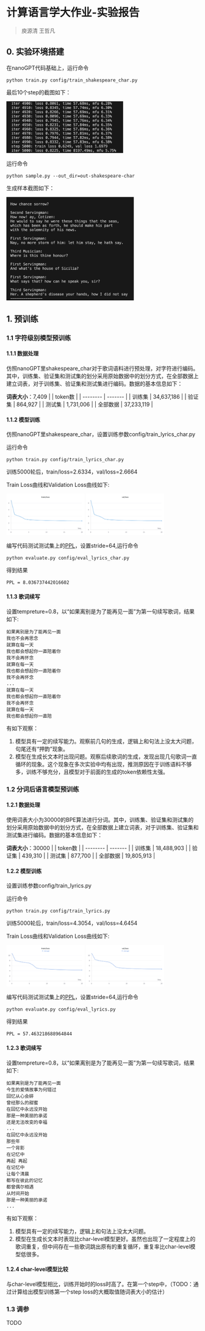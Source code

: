 # 计算语言学大作业-实验报告

> 庾源清 王哲凡

## 0. 实验环境搭建

在nanoGPT代码基础上，运行命令

```
python train.py config/train_shakespeare_char.py
```

最后10个step的截图如下：

<img src="figs/0-shakespeare_char_train.jpg" style="zoom:40%;" />

运行命令

```
python sample.py --out_dir=out-shakespeare-char
```

生成样本截图如下：

<img src="figs/0-shakespeare_char_sample.jpg" style="zoom:40%;" />

## 1. 预训练
### 1.1 字符级别模型预训练
#### 1.1.1 数据处理
仿照nanoGPT⾥shakespeare_char对于歌词语料进行预处理，对字符进行编码。其中，训练集、验证集和测试集的划分采用原始数据中的划分方式，在全部数据上建立词表，对于训练集、验证集和测试集进行编码。数据的基本信息如下：

**词表大小**：7,409
|          | token数 |
| -------- | ------- |
| 训练集   |    34,637,186     |
| 验证集   |    864,927     |
| 测试集   |    1,731,006     |
| 全部数据 |    37,233,119     |


#### 1.1.2 模型训练
仿照nanoGPT⾥shakespeare_char，设置训练参数config/train_lyrics_char.py

运行命令

```
python train.py config/train_lyrics_char.py
```

训练5000轮后，train/loss=2.6334，val/loss=2.6664

Train Loss曲线和Validation Loss曲线如下:

<img src="figs/1-train_loss.png" style="zoom:20%;" />

<img src="figs/1-valid_loss.png" style="zoom:20%;" />


编写代码测试测试集上的[PPL](https://huggingface.co/docs/transformers/perplexity)，设置stride=64,运行命令

```
python evaluate.py config/eval_lyrics_char.py
```

得到结果

```
PPL = 8.036737442016602
```

#### 1.1.3 歌词续写

设置tempreture=0.8，以“如果离别是为了能再见一面”为第一句续写歌词，结果如下:
```
如果离别是为了能再见一面
我也不会再思念
就算在每一天
我也都会想起你一直陪着你
我不会再怀念
就算在每一天
我也都会想起你一直陪着你
我不会再怀念
...
就算在每一天
我也都会想起你一直陪着你
我不会再怀念
就算在每一天
我也都会想起你一直陪
```
有如下观察：
1. 模型具有一定的续写能力。观察前几句的生成，逻辑上和句法上没太大问题，句尾还有“押韵”现象。
2. 模型在生成长文本时出现问题。观察后续歌词的生成，发现出现几句歌词一直循环的现象。这个现象在多次实验中均有出现，推测原因在于训练语料不够多，训练不够充分，且模型对于前面的生成的token依赖性太强。


### 1.2 分词后语⾔模型预训练

#### 1.2.1 数据处理
使用词表大小为30000的BPE算法进行分词。其中，训练集、验证集和测试集的划分采用原始数据中的划分方式，在全部数据上建立词表，对于训练集、验证集和测试集进行编码。数据的基本信息如下：

**词表大小**：30000
|          | token数 |
| -------- | ------- |
| 训练集   |    18,488,903     |
| 验证集   |    439,310     |
| 测试集   |    877,700     |
| 全部数据 |    19,805,913     |


#### 1.2.2 模型训练
设置训练参数config/train_lyrics.py

运行命令

```
python train.py config/train_lyrics.py
```

训练5000轮后，train/loss=4.3054，val/loss=4.6454

Train Loss曲线和Validation Loss曲线如下:

<img src="figs/2-train_loss.png" style="zoom:20%;" />

<img src="figs/2-valid_loss.png" style="zoom:20%;" />


编写代码测试测试集上的[PPL](https://huggingface.co/docs/transformers/perplexity)，设置stride=64,运行命令

```
python evaluate.py config/eval_lyrics.py
```

得到结果

```
PPL = 57.463218688964844
```


#### 1.2.3 歌词续写

设置tempreture=0.8，以“如果离别是为了能再见一面”为第一句续写歌词，结果如下:
```
如果离别是为了能再见一面
今生的爱情故事为何错过
回忆从心会碎
曾经那么的甜蜜
在回忆中永远没开始
那是一种美丽的承诺
还是无法改变的幸福
...
在回忆中永远没开始
那些年
一个背影
在记忆中
再起 再起
在记忆中
让每个清晨
都写在彼此的记忆
都曾偶尔相遇
从时间开始
那是一种美丽的承诺
...
```

有如下观察：
1. 模型具有一定的续写能力，逻辑上和句法上没太大问题。
2. 模型在生成长文本时表现比char-level模型更好。虽然也出现了一定程度上的歌词重复，但中间存在一些歌词跳出原有的重复循环，重复率比char-level模型低很多。


#### 1.2.4 char-level模型比较

与char-level模型相比，训练开始时的loss时⾼了。在第一个step中，（TODO：通过计算给出模型训练第⼀个step loss的⼤概取值随词表⼤⼩的估计）

### 1.3 调参

TODO
